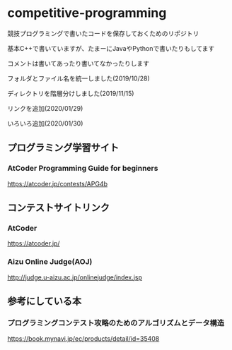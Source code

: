 # competitive-programming

競技プログラミングで書いたコードを保存しておくためのリポジトリ

基本C++で書いていますが、たまーにJavaやPythonで書いたりもしてます

コメントは書いてあったり書いてなかったりします

フォルダとファイル名を統一しました(2019/10/28)

ディレクトリを階層分けしました(2019/11/15)

リンクを追加(2020/01/29)

いろいろ追加(2020/01/30)

## プログラミング学習サイト
### AtCoder Programming Guide for beginners
https://atcoder.jp/contests/APG4b

## コンテストサイトリンク 
### AtCoder 
https://atcoder.jp/
### Aizu Online Judge(AOJ)
http://judge.u-aizu.ac.jp/onlinejudge/index.jsp

## 参考にしている本
### プログラミングコンテスト攻略のためのアルゴリズムとデータ構造
https://book.mynavi.jp/ec/products/detail/id=35408

